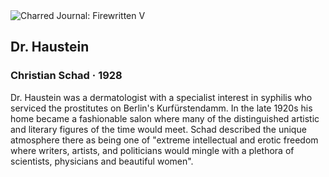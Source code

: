 <div class="artwork-of-the-day">
  <div class="container">
    <div class="img-wrapper">
      <img
        src="https://uploads3.wikiart.org/images/christian-schad/dr-haustein-1928.jpg!Large.jpg"
        alt="Charred Journal: Firewritten V" />
    </div>
    <div class="artwork-detail">
      <div class="artwork-origin"> 
        <h2 class="artwork-name">Dr. Haustein</h2>
        <h3 class="artist">
          Christian Schad
                    ·  1928
        </h3>
      </div>
      <p class="description">
        <span class="artwork-description-text ng-binding" ng-bind-html="viewModel.ArtworkOfTheDay.Description | unsafe">Dr. Haustein was a dermatologist with a specialist interest in syphilis who serviced the prostitutes on Berlin's Kurfürstendamm. In the late 1920s his home became a fashionable salon where many of the distinguished artistic and literary figures of the time would meet. Schad described the unique atmosphere there as being one of "extreme intellectual and erotic freedom where writers, artists, and politicians would mingle with a plethora of scientists, physicians and beautiful women".</span>
                        <div class="text-shadow-container" ng-show="showShadow" style=""></div>
      </p>
    </div>
  </div>

</div>
